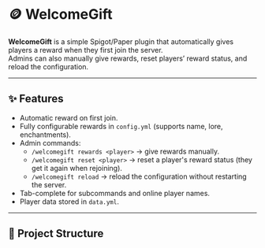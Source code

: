 # 🪙 WelcomeGift

**WelcomeGift** is a simple Spigot/Paper plugin that automatically gives players a reward when they first join the server.  
Admins can also manually give rewards, reset players’ reward status, and reload the configuration.  

---

## ✨ Features
- Automatic reward on first join.
- Fully configurable rewards in `config.yml` (supports name, lore, enchantments).
- Admin commands:
  - `/welcomegift rewards <player>` → give rewards manually.
  - `/welcomegift reset <player>` → reset a player's reward status (they get it again when rejoining).
  - `/welcomegift reload` → reload the configuration without restarting the server.
- Tab-complete for subcommands and online player names.
- Player data stored in `data.yml`.

---

## 📂 Project Structure
